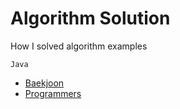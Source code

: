 # Algorithm Solution
How I solved algorithm examples

`Java`
- [Baekjoon](https://github.com/AmyLim328/algorithm_solution/tree/main/Java/Baekjoon)
- [Programmers](https://github.com/AmyLim328/algorithm_solution/tree/main/Java/Programmers)
